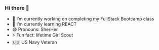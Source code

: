 ### Hi there 👋

- 🔭 I’m currently working on completing my FullStack Bootcamp class
- 🌱 I’m currently learning REACT
- 😄 Pronouns: She/Her
- ⚡ Fun fact: lifetime Girl Scout
- 🇺🇸 US Navy Veteran
